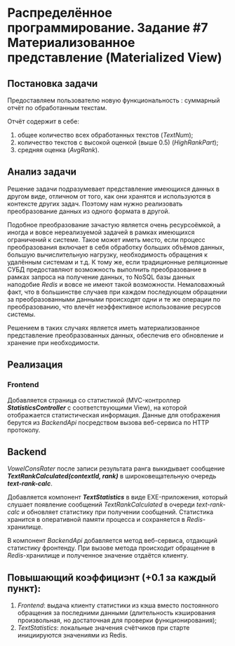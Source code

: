# Распределённое программирование. Задание #7 Материализованное представление (Materialized View)

## Постановка задачи
Предоставляем пользователю новую функциональность : суммарный отчёт по обработанным текстам. 

Отчёт содержит в себе: 
1. общее количество всех обработанных текстов (*TextNum*);
2. количество текстов с высокой оценкой (выше 0.5) (*HighRankPart*);
3. средняя оценка (*AvgRank*).

## Анализ задачи

Решение задачи подразумевает представление имеющихся данных в другом виде, отличном от того, как они хранятся и используются в контексте других задач. Поэтому нам нужно реализовать преобразование данных из одного формата в другой.

Подобное преобразование зачастую является очень ресурсоёмкой, а иногда и вовсе нереализуемой задачей в рамках имеющихся ограничений к системе. Такое может иметь место, если процесс преобразования включает в себя обработку больших объёмов данных, большую вычислительную нагрузку, необходимость обращения к удалённым системам и т.д. К тому же, если традиционные реляционные СУБД предоставляют возможность выполнить преобразование в рамках запроса на получение данных, то NoSQL базы данных наподобие *Redis* и вовсе не имеют такой возможности. Немаловажный факт, что в большинстве случаев при каждом последующем обращении за преобразованными данными происходят одни и те же операции по преобразованию, что влечёт неэффективное использование ресурсов системы.

Решением в таких случаях является иметь материализованное представление преобразованных данных, обеспечив его обновление и хранение при необходимости.

## Реализация

### Frontend

Добавляется страница со статистикой (MVC-контроллер ***StatisticsController*** c соответствующими View), на которой отображается статистическая информация. Данные для отображения берутся из *BackendApi* посредством вызова веб-сервиса по HTTP протоколу.

## Backend

*VowelConsRater* после записи результата ранга выкидывает сообщение ***TextRankCalculated(contextId, rank)*** в широковещательную очередь ***text-rank-calc***.

Добавляется компонент ***TextStatistics*** в виде EXE-приложения, который слушает появление сообщений *TextRankCalculated* в очереди *text-rank-calc* и обновляет статистику при получении сообщений. Статистика хранится в оперативной памяти процесса и сохраняется в *Redis*-хранилище.

В компонент *BackendApi* добавляется метод веб-сервиса, отдающий статистику фронтенду. При вызове метода происходит обращение в *Redis*-хранилище и полученное значение отдаётся клиенту. 

## Повышающий коэффициэнт (+0.1 за каждый пункт):
1. *Frontend*: выдача клиенту статистики из кэша вместо постоянного обращения за последними данными (длительность кэширования произвольная, но достаточная для проверки функционирования);
2. *TextStatistics*: локальные значения счётчиков  при старте инициируются значениями из Redis.
